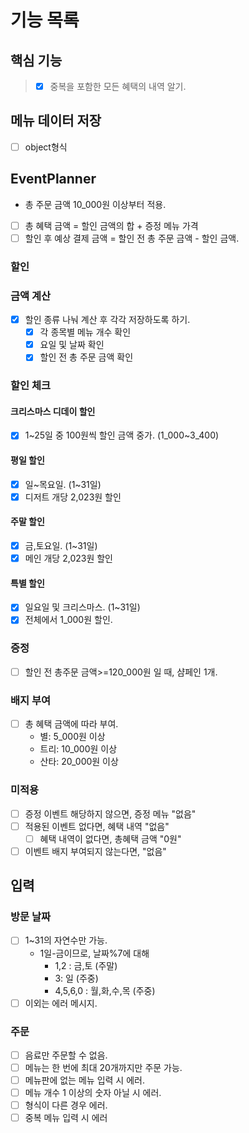 # 기능 목록

## 핵심 기능

> - [x] 중복을 포함한 모든 혜택의 내역 알기.

## 메뉴 데이터 저장

- [ ] object형식

## EventPlanner

- 총 주문 금액 10_000원 이상부터 적용.
- [ ] 총 혜택 금액 = 할인 금액의 합 + 증정 메뉴 가격
- [ ] 할인 후 예상 결제 금액 = 할인 전 총 주문 금액 - 할인 금액.

### 할인

### 금액 계산

- [x] 할인 종류 나눠 계산 후 각각 저장하도록 하기.
  - [x] 각 종목별 메뉴 개수 확인
  - [x] 요일 및 날짜 확인
  - [x] 할인 전 총 주문 금액 확인

### 할인 체크

#### 크리스마스 디데이 할인

- [x] 1~25일 중 100원씩 할인 금액 중가. (1_000~3_400)

#### 평일 할인

- [x] 일~목요일. (1~31일)
- [x] 디저트 개당 2,023원 할인

#### 주말 할인

- [x] 금,토요일. (1~31일)
- [x] 메인 개당 2,023원 할인

#### 특별 할인

- [x] 일요일 및 크리스마스. (1~31일)
- [x] 전체에서 1_000원 할인.

### 증정

- [ ] 할인 전 총주문 금액>=120_000원 일 때, 샴페인 1개.

### 배지 부여

- [ ] 총 혜택 금액에 따라 부여.
  - 별: 5_000원 이상
  - 트리: 10_000원 이상
  - 산타: 20_000원 이상

### 미적용

- [ ] 증정 이벤트 해당하지 않으면, 증정 메뉴 "없음"
- [ ] 적용된 이벤트 없다면, 혜택 내역 "없음"
  - [ ] 혜택 내역이 없다면, 총혜택 금액 "0원"
- [ ] 이벤트 배지 부여되지 않는다면, "없음"

## 입력

### 방문 날짜

- [ ] 1~31의 자연수만 가능.
  - 1일-금이므로, 날짜%7에 대해
    - 1,2 : 금,토 (주말)
    - 3: 일 (주중)
    - 4,5,6,0 : 월,화,수,목 (주중)
- [ ] 이외는 에러 메시지.

### 주문

- [ ] 음료만 주문할 수 없음.
- [ ] 메뉴는 한 번에 최대 20개까지만 주문 가능.
- [ ] 메뉴판에 없는 메뉴 입력 시 에러.
- [ ] 메뉴 개수 1 이상의 숫자 아닐 시 에러.
- [ ] 형식이 다른 경우 에러.
- [ ] 중복 메뉴 입력 시 에러
